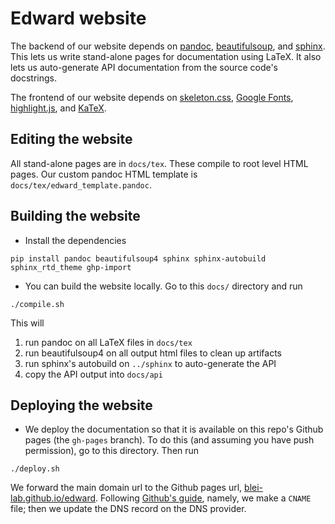 # Edward website

The backend of our website depends on [pandoc](http://pandoc.org), [beautifulsoup](https://www.crummy.com/software/BeautifulSoup/), and [sphinx](http://www.sphinx-doc.org/). This lets us write stand-alone pages for documentation using LaTeX. It also lets us auto-generate API documentation from the source code's docstrings.

The frontend of our website depends on [skeleton.css](http://getskeleton.com/), [Google Fonts](https://www.google.com/fonts), [highlight.js](https://highlightjs.org/), and [KaTeX](https://khan.github.io/KaTeX/).

## Editing the website

All stand-alone pages are in `docs/tex`. These compile to root level HTML pages. Our custom pandoc HTML template is `docs/tex/edward_template.pandoc`.

## Building the website

+ Install the dependencies
```{bash}
pip install pandoc beautifulsoup4 sphinx sphinx-autobuild sphinx_rtd_theme ghp-import
```
+ You can build the website locally. Go to this `docs/` directory and run
```{bash}
./compile.sh
```

This will
  1. run pandoc on all LaTeX files in `docs/tex`
  2. run beautifulsoup4 on all output html files to clean up artifacts
  3. run sphinx's autobuild on `../sphinx` to auto-generate the API
  4. copy the API output into `docs/api`

## Deploying the website

+ We deploy the documentation so that it is available on this repo's
  Github pages (the `gh-pages` branch). To do this (and assuming you
  have push permission), go to this directory. Then run
```{bash}
./deploy.sh
```
  We forward the main domain url to the Github pages url,
  [blei-lab.github.io/edward](http://blei-lab.github.io/edward).
  Following
  [Github's guide](https://help.github.com/articles/setting-up-a-custom-domain-with-github-pages),
  namely, we make a `CNAME` file; then we update the DNS record on
  the DNS provider.
